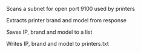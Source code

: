 Scans a subnet for open port 9100 used by printers

Extracts printer brand and model from response

Saves IP, brand and model to a list

Writes IP, brand and model to printers.txt
